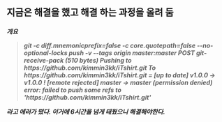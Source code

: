 ## 지금은 해결을 했고 해결 하는 과정을 올려 둠

<h5>
개요

<blockquote>
git -c diff.mnemonicprefix=false -c core.quotepath=false --no-optional-locks push -v --tags origin master:master
POST git-receive-pack (510 bytes)
Pushing to https://github.com/kimmin3kk/iTshirt.git
To https://github.com/kimmin3kk/iTshirt.git
 = [up to date]      v1.0.0 -> v1.0.0
 ! [remote rejected] master -> master (permission denied)
error: failed to push some refs to 'https://github.com/kimmin3kk/iTshirt.git' 
 </blockquote>

라고 에러가 떴다. 이거에 6시간을 넘게 태웠으니 해결해야한다.
</h5>
